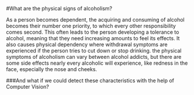#What are the physical signs of alcoholism?


As a person becomes dependent, the acquiring and consuming of alcohol becomes their number one priority, 
to which every other responsibility comes second. This often leads to the person developing a tolerance to alcohol, 
meaning that they need increasing amounts to feel its effects. It also causes physical dependency where withdrawal 
symptoms are experienced if the person tries to cut down or stop drinking. the physical symptoms of alcoholism can vary
between alcohol addicts, but there are some side effects nearly every alcoholic will experience, like redness in the 
face, especially the nose and cheeks. 


###And what if we could detect these characteristics with the help of Computer Vision? 